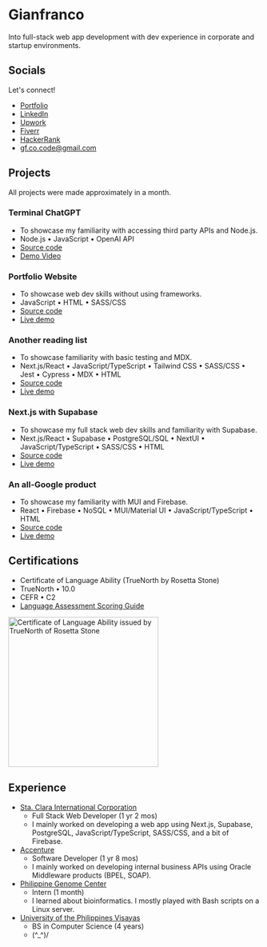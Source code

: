 # Gianfranco

Into full-stack web app development with dev experience in corporate and startup environments.

## Socials

Let's connect!

- [Portfolio](https://gf-co.github.io)
- [LinkedIn](https://www.linkedin.com/in/gfco)
- [Upwork](https://www.upwork.com/freelancers/~01ffd771f5852e6363)
- [Fiverr](https://www.fiverr.com/gf_co_dev)
- [HackerRank](https://www.hackerrank.com/profile/gf_co_code)
- gf.co.code@gmail.com

## Projects

All projects were made approximately in a month.

### Terminal ChatGPT

- To showcase my familiarity with accessing third party APIs and Node.js.
- Node.js • JavaScript • OpenAI API
- [Source code](https://github.com/gf-co/terminal-chat-gpt)
- [Demo Video](https://github.com/gf-co/terminal-chat-gpt)

### Portfolio Website

- To showcase web dev skills without using frameworks.
- JavaScript • HTML • SASS/CSS
- [Source code](https://github.com/gf-co/gf-co.github.io)
- [Live demo](https://gf-co.github.io/)

### Another reading list

- To showcase familiarity with basic testing and MDX.
- Next.js/React • JavaScript/TypeScript • Tailwind CSS • SASS/CSS • Jest • Cypress • MDX • HTML
- [Source code](https://github.com/gf-co/another-book-list-website)
- [Live demo](https://another-book-list-website.vercel.app/)

### Next.js with Supabase

- To showcase my full stack web dev skills and familiarity with Supabase.
- Next.js/React • Supabase • PostgreSQL/SQL • NextUI • JavaScript/TypeScript • SASS/CSS • HTML
- [Source code](https://github.com/gf-co/nextjs-with-supabase)
- [Live demo](https://nextjs-with-supabase-nine-zeta.vercel.app/)

### An all-Google product

- To showcase my familiarity with MUI and Firebase.
- React • Firebase • NoSQL • MUI/Material UI • JavaScript/TypeScript • HTML
- [Source code](https://github.com/gf-co/all-google-product)
- [Live demo](https://all-googly-product.firebaseapp.com/)

## Certifications

- Certificate of Language Ability (TrueNorth by Rosetta Stone)
- TrueNorth • 10.0
- CEFR • C2
- [Language Assessment Scoring Guide](https://blog.emmersion.ai/a-beginners-guide-to-language-assessmentscoring)
<img width="300" alt="Certificate of Language Ability issued by TrueNorth of Rosetta Stone" src="https://github.com/gf-co/gf-co/assets/145439449/64604e09-4e01-448d-8207-03d2127df5e4">

## Experience

- [Sta. Clara International Corporation](https://staclara.com.ph/)
  - Full Stack Web Developer (1 yr 2 mos)
  - I mainly worked on developing a web app using Next.js, Supabase, PostgreSQL, JavaScript/TypeScript, SASS/CSS, and a bit of Firebase.
- [Accenture](https://www.accenture.com/)
  - Software Developer (1 yr 8 mos)
  - I mainly worked on developing internal business APIs using Oracle Middleware products (BPEL, SOAP).
- [Philippine Genome Center](https://pgc.up.edu.ph/)
  - Intern (1 month)
  - I learned about bioinformatics. I mostly played with Bash scripts on a Linux server.
- [University of the Philippines Visayas](https://www.upv.edu.ph/)
  - BS in Computer Science (4 years)
  - (^_^)/
